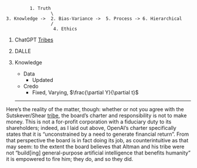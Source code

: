 ```
         1. Truth
                 \
3. Knowledge ->  2. Bias-Variance ->  5. Process -> 6. Hierarchical
                 /
                  4. Ethics
```


1. ChatGPT [Tribes](https://stratechery.com/2023/openais-misalignment-and-microsofts-gain/)
2. DALLE
3. Knowledge
   - Data
     - Updated
   - Credo
     - Fixed, Varying, $\frac{\partial Y}{\partial t}$

   ---

Here’s the reality of the matter, though: whether or not you agree with the Sutskever/Shear [tribe](https://stratechery.com/2023/openais-misalignment-and-microsofts-gain/), the board’s charter and responsibility is not to make money. This is not a for-profit corporation with a fiduciary duty to its shareholders; indeed, as I laid out above, OpenAI’s charter specifically states that it is “unconstrained by a need to generate financial return”. From that perspective the board is in fact doing its job, as counterintuitive as that may seem: to the extent the board believes that Altman and his tribe were not “build[ing] general-purpose artificial intelligence that benefits humanity” it is empowered to fire him; they do, and so they did.
